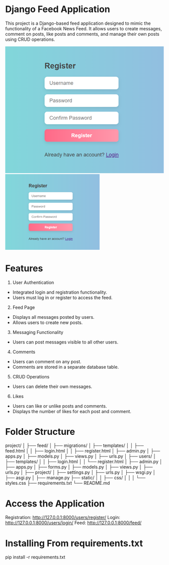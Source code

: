 # Django Feed Application
This project is a Django-based feed application designed to mimic the functionality of a Facebook News Feed. It allows users to create messages, comment on posts, like posts and comments, and manage their own posts using CRUD operations.

![Register Page](./images_pro/register_page.png)
<img src="./images_pro/register_page.png" width="300"/>

# Features
1. User Authentication

- Integrated login and registration functionality.
- Users must log in or register to access the feed.

2. Feed Page

- Displays all messages posted by users.
- Allows users to create new posts.

3. Messaging Functionality

- Users can post messages visible to all other users.

4. Comments

- Users can comment on any post.
- Comments are stored in a separate database table.

5. CRUD Operations

- Users can delete their own messages.

6. Likes

- Users can like or unlike posts and comments.
- Displays the number of likes for each post and comment.

# Folder Structure

project/
│
├── feed/
│   ├── migrations/
│   ├── templates/
│   │   ├── feed.html
│   │   ├── login.html
│   │   ├── register.html
│   ├── admin.py
│   ├── apps.py
│   ├── models.py
│   ├── views.py
│   ├── urls.py
│
├── users/
│   ├── templates/
│   │   ├── login.html
│   │   └── register.html
│   ├── admin.py
│   ├── apps.py
│   ├── forms.py
│   ├── models.py
│   ├── views.py
│   ├── urls.py
│
├── project/
│   ├── settings.py
│   ├── urls.py
│   ├── wsgi.py
│   ├── asgi.py
│
├── manage.py
├── static/
│   │   ├── css/
│   │   │   └── styles.css
├── requirements.txt
└── README.md

# Access the Application

Registration: http://127.0.0.1:8000/users/register/
Login: http://127.0.0.1:8000/users/login/
Feed: http://127.0.0.1:8000/feed/


# Installing From requirements.txt
pip install -r requirements.txt